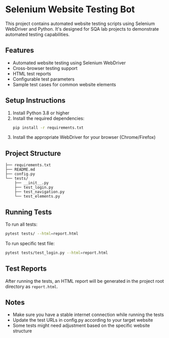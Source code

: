 # Selenium Website Testing Bot

This project contains automated website testing scripts using Selenium WebDriver and Python. It's designed for SQA lab projects to demonstrate automated testing capabilities.

## Features

- Automated website testing using Selenium WebDriver
- Cross-browser testing support
- HTML test reports
- Configurable test parameters
- Sample test cases for common website elements

## Setup Instructions

1. Install Python 3.8 or higher
2. Install the required dependencies:
   ```bash
   pip install -r requirements.txt
   ```
3. Install the appropriate WebDriver for your browser (Chrome/Firefox)

## Project Structure

```
├── requirements.txt
├── README.md
├── config.py
└── tests/
    ├── __init__.py
    ├── test_login.py
    ├── test_navigation.py
    └── test_elements.py
```

## Running Tests

To run all tests:
```bash
pytest tests/ --html=report.html
```

To run specific test file:
```bash
pytest tests/test_login.py --html=report.html
```

## Test Reports

After running the tests, an HTML report will be generated in the project root directory as `report.html`.

## Notes

- Make sure you have a stable internet connection while running the tests
- Update the test URLs in config.py according to your target website
- Some tests might need adjustment based on the specific website structure 